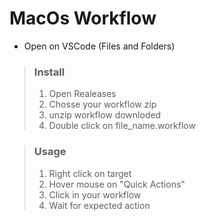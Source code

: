 # MacOs Workflow

* Open on VSCode (Files and Folders)

> ### Install
> 1. Open Realeases
> 2. Chosse your workflow zip
> 3. unzip workflow downloded
> 4. Double click on file_name.workflow

> ### Usage
> 1. Right click on target
> 2. Hover mouse on "Quick Actions"
> 3. Click in your workflow
> 4. Wait for expected action
